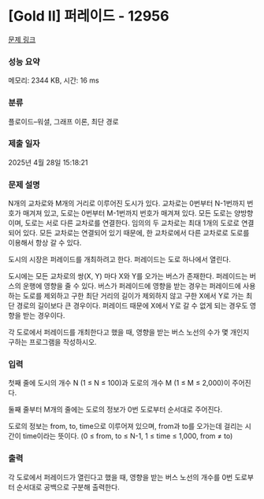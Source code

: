 # [Gold II] 퍼레이드 - 12956 

[문제 링크](https://www.acmicpc.net/problem/12956) 

### 성능 요약

메모리: 2344 KB, 시간: 16 ms

### 분류

플로이드–워셜, 그래프 이론, 최단 경로

### 제출 일자

2025년 4월 28일 15:18:21

### 문제 설명

<p>N개의 교차로와 M개의 거리로 이루어진 도시가 있다. 교차로는 0번부터 N-1번까지 번호가 매겨져 있고, 도로는 0번부터 M-1번까지 번호가 매겨져 있다. 모든 도로는 양방향이며, 도로는 서로 다른 교차로를 연결한다. 임의의 두 교차로는 최대 1개의 도로로 연결되어 있다. 모든 교차로는 연결되어 있기 때문에, 한 교차로에서 다른 교차로로 도로를 이용해서 항상 갈 수 있다.</p>

<p>도시의 시장은 퍼레이드를 개최하려고 한다. 퍼레이드는 도로 하나에서 열린다. </p>

<p>도시에는 모든 교차로의 쌍(X, Y) 마다 X와 Y를 오가는 버스가 존재한다. 퍼레이드는 버스의 운행에 영향을 줄 수 있다. 버스가 퍼레이드에 영향을 받는 경우는 퍼레이드에 사용하는 도로를 제외하고 구한 최단 거리의 길이가 제외하지 않고 구한 X에서 Y로 가는 최단 경로의 길이보다 큰 경우이다. 퍼레이드 때문에 X에서 Y로 갈 수 없게 되는 경우도 영향을 받는 경우이다.</p>

<p>각 도로에서 퍼레이드를 개최한다고 했을 때, 영향을 받는 버스 노선의 수가 몇 개인지 구하는 프로그램을 작성하시오.</p>

### 입력 

 <p>첫째 줄에 도시의 개수 N (1 ≤ N ≤ 100)과 도로의 개수 M (1 ≤ M ≤ 2,000)이 주어진다.</p>

<p>둘째 줄부터 M개의 줄에는 도로의 정보가 0번 도로부터 순서대로 주어진다.</p>

<p>도로의 정보는 from, to, time으로 이루어져 있으며, from과 to를 오가는데 걸리는 시간이 time이라는 뜻이다. (0 ≤ from, to ≤ N-1, 1 ≤ time ≤ 1,000, from ≠ to)</p>

### 출력 

 <p>각 도로에서 퍼레이드가 열린다고 했을 때, 영향을 받는 버스 노선의 개수를 0번 도로부터 순서대로 공백으로 구분해 출력한다.</p>

